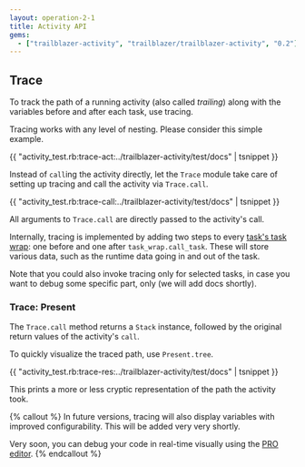 ```yaml
---
layout: operation-2-1
title: Activity API
gems:
  - ["trailblazer-activity", "trailblazer/trailblazer-activity", "0.2"]
---
```


## Trace

To track the path of a running activity (also called _trailing_) along with the variables before and after each task, use tracing.

Tracing works with any level of nesting. Please consider this simple example.

{{ "activity_test.rb:trace-act:../trailblazer-activity/test/docs" | tsnippet }}

Instead of `call`ing the activity directly, let the `Trace` module take care of setting up tracing and call the activity via `Trace.call`.

{{ "activity_test.rb:trace-call:../trailblazer-activity/test/docs" | tsnippet }}

All arguments to `Trace.call` are directly passed to the activity's call.

Internally, tracing is implemented by adding two steps to every [task's task wrap](task_wrap.html): one before and one after `task_wrap.call_task`. These will store various data, such as the runtime data going in and out of the task.

Note that you could also invoke tracing only for selected tasks, in case you want to debug some specific part, only (we will add docs shortly).

### Trace: Present

The `Trace.call` method returns a `Stack` instance, followed by the original return values of the activity's `call`.

To quickly visualize the traced path, use `Present.tree`.

{{ "activity_test.rb:trace-res:../trailblazer-activity/test/docs" | tsnippet }}

This prints a more or less cryptic representation of the path the activity took.

{% callout %}
In future versions, tracing will also display variables with improved configurability. This will be added very very shortly.

Very soon, you can debug your code in real-time visually using the [PRO editor](http://pro.trailblazer.to).
{% endcallout %}
